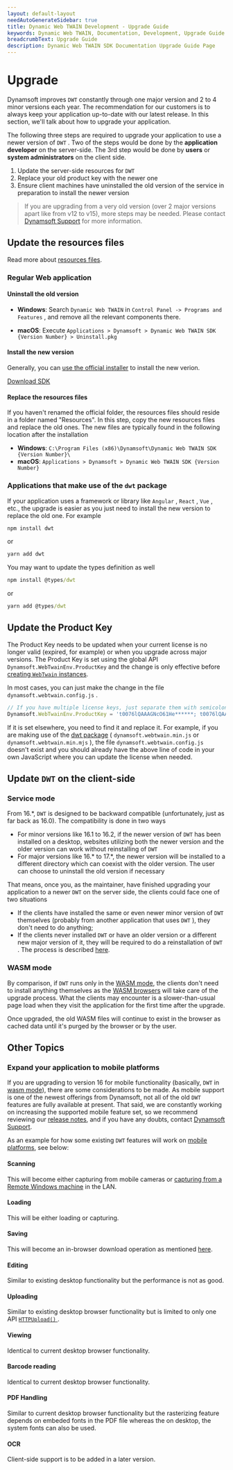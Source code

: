 ```yaml
---
layout: default-layout
needAutoGenerateSidebar: true
title: Dynamic Web TWAIN Development - Upgrade Guide
keywords: Dynamic Web TWAIN, Documentation, Development, Upgrade Guide
breadcrumbText: Upgrade Guide
description: Dynamic Web TWAIN SDK Documentation Upgrade Guide Page
---
```


# Upgrade

Dynamsoft improves `DWT` constantly through one major version and 2 to 4 minor versions each year. The recommendation for our customers is to always keep your application up-to-date with our latest release. In this section, we'll talk about how to upgrade your application.

The following three steps are required to upgrade your application to use a newer version of `DWT` . Two of the steps would be done by the **application developer** on the server-side. The 3rd step would be done by **users** or **system administrators** on the client side.

1. Update the server-side resources for `DWT`
2. Replace your old product key with the newer one
3. Ensure client machines have uninstalled the old version of the service in preparation to install the newer version

> If you are upgrading from a very old version (over 2 major versions apart like from v12 to v15), more steps may be needed. Please contact [Dynamsoft Support]({{site.about}}getsupport.html) for more information.

## Update the resources files

Read more about [resources files]({{site.about}}faqs.html#what-are-the-resources-files).

### Regular Web application

#### Uninstall the old version

* **Windows**: Search `Dynamic Web TWAIN` in `Control Panel -> Programs and Features` , and remove all the relevant components there.

* **macOS**: Execute `Applications > Dynamsoft > Dynamic Web TWAIN SDK {Version Number} > Uninstall.pkg`

#### Install the new version

Generally, you can [use the official installer]({{site.about}}resources.html#how-to-get-dwt) to install the new verion.

<a href="https://www.dynamsoft.com/web-twain/downloads" class="downloadBtn fr textUpperCase">Download SDK</a>

#### Replace the resources files

If you haven't renamed the official folder, the resources files should reside in a folder named "Resources". In this step, copy the new resources files and replace the old ones. The new files are typically found in the following location after the installation

* **Windows**: `C:\Program Files (x86)\Dynamsoft\Dynamic Web TWAIN SDK {Version Number}\`
* **macOS**: `Applications > Dynamsoft > Dynamic Web TWAIN SDK {Version Number}`

### Applications that make use of the `dwt` package

If your application uses a framework or library like `Angular` , `React` , `Vue` , etc., the upgrade is easier as you just need to install the new version to replace the old one. For example

``` cmd
npm install dwt
```

or 

``` cmd
yarn add dwt
```

You may want to update the types definition as well

``` cmd
npm install @types/dwt
```

or 

``` cmd
yarn add @types/dwt
```

## Update the Product Key

The Product Key needs to be updated when your current license is no longer valid (expired, for example) or when you upgrade across major versions. The Product Key is set using the global API `Dynamsoft.WebTwainEnv.ProductKey` and the change is only effective before [creating `WebTwain` instances]({{site.indepth}}features/initialize.html#creating-the-webtwain-instance). 

In most cases, you can just make the change in the file `dynamsoft.webtwain.config.js` .

``` javascript
// If you have multiple license keys, just separate them with semicolons.
Dynamsoft.WebTwainEnv.ProductKey = 't0076lQAAAGNcO61He******; t0076lQAAAGNcO61He******';
```

If it is set elsewhere, you need to find it and replace it. For example, if you are making use of the [dwt package](https://www.npmjs.com/package/dwt) ( `dynamsoft.webtwain.min.js` or `dynamsoft.webtwain.min.mjs` ), the file `dynamsoft.webtwain.config.js` doesn't exist and you should already have the above line of code in your own JavaScript where you can update the license when needed.

## Update `DWT` on the client-side

### Service mode

From 16.*, `DWT` is designed to be backward compatible (unfortunately, just as far back as 16.0). The compatibility is done in two ways

* For minor versions like 16.1 to 16.2, if the newer version of `DWT` has been installed on a desktop, websites utilizing both the newer version and the older version can work without reinstalling of `DWT`
* For major versions like 16.* to 17.*, the newer version will be installed to a different directory which can coexist with the older version. The user can choose to uninstall the old version if necessary

That means, once you, as the maintainer, have finished upgrading your application to a newer `DWT` on the server side, the clients could face one of two situations

* If the clients have installed the same or even newer minor version of `DWT` themselves (probably from another application that uses `DWT` ), they don't need to do anything; 
* If the clients never installed `DWT` or have an older version or a different new major version of it, they will be required to do a reinstallation of `DWT` . The process is described [here]({{site.indepth}}deployment/service.html#how-to-install-dwt).

### WASM mode

By comparison, if `DWT` runs only in the [WASM mode]({{site.indepth}}features/initialize.html#wasm-mode), the clients don't need to install anything themselves as the [WASM browsers]({{site.getstarted}}platform.html#wasm-browsers) will take care of the upgrade process. What the clients may encounter is a slower-than-usual page load when they visit the application for the first time after the upgrade.

Once upgraded, the old WASM files will continue to exist in the browser as cached data until it's purged by the browser or by the user.

## Other Topics

### Expand your application to mobile platforms

If you are upgrading to version 16 for mobile functionality (basically, `DWT` in [wasm mode]({{site.indepth}}features/initialize.html#wasm-mode)), there are some considerations to be made. As mobile support is one of the newest offerings from Dynamsoft, not all of the old `DWT` features are fully available at present. That said, we are constantly working on increasing the supported mobile feature set, so we recommend reviewing our [release notes]({{site.info}}schedule/stable.html), and if you have any doubts, contact [Dynamsoft Support]({{site.about}}getsupport.html).

As an example for how some existing `DWT` features will work on [mobile platforms]({{site.getstarted}}platform.html#browsers-on-mobile-devices), see below: 

#### Scanning

This will become either capturing from mobile cameras or [capturing from a Remote Windows machine]({{site.indepth}}features/input.html#how-to-enable-remote-scan) in the LAN.

#### Loading

This will be either loading or capturing.

#### Saving

This will become an in-browser download operation as mentioned [here]({{site.indepth}}features/output.html#save-as-a-download).

#### Editing

Similar to existing desktop functionality but the performance is not as good.

#### Uploading

Similar to existing desktop browser functionality but is limited to only one API [ `HTTPUpload()` ]({{site.info}}api/WebTwain_IO.html#httpupload).

#### Viewing

Identical to current desktop browser functionality.

#### Barcode reading

Identical to current desktop browser functionality.

#### PDF Handling

Similar to current desktop browser functionality but the rasterizing feature depends on embeded fonts in the PDF file whereas the on desktop, the system fonts can also be used.

#### OCR

Client-side support is to be added in a later version.
